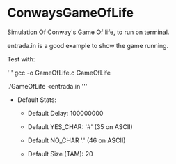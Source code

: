 # ConwaysGameOfLife

Simulation Of Conway's Game Of life, to run on terminal.

entrada.in is a good example to show the game running.

Test with:

'''
gcc -o GameOfLife.c GameOfLife

./GameOfLife <entrada.in
'''


* Default Stats:

	* Default Delay: 100000000

	* Default YES_CHAR: '#' (35 on ASCII)

	* Default NO_CHAR '.' (46 on ASCII)

	* Default Size (TAM): 20

